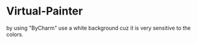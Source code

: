 # Virtual-Painter
by using "ByCharm"
use a white background cuz it is very sensitive to the colors.
